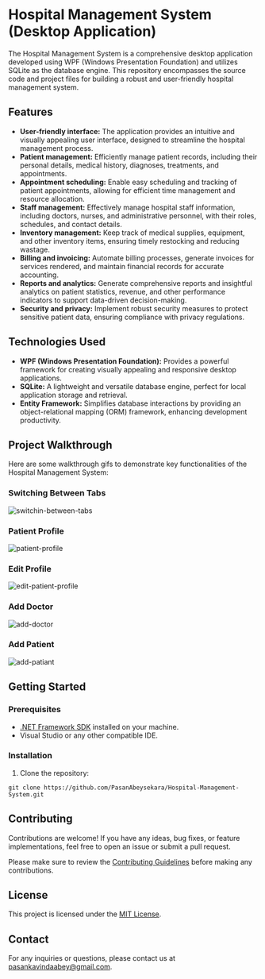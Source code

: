 # Hospital Management System (Desktop Application)

The Hospital Management System is a comprehensive desktop application developed using WPF (Windows Presentation Foundation) and utilizes SQLite as the database engine. This repository encompasses the source code and project files for building a robust and user-friendly hospital management system.

## Features

- **User-friendly interface:** The application provides an intuitive and visually appealing user interface, designed to streamline the hospital management process.
- **Patient management:** Efficiently manage patient records, including their personal details, medical history, diagnoses, treatments, and appointments.
- **Appointment scheduling:** Enable easy scheduling and tracking of patient appointments, allowing for efficient time management and resource allocation.
- **Staff management:** Effectively manage hospital staff information, including doctors, nurses, and administrative personnel, with their roles, schedules, and contact details.
- **Inventory management:** Keep track of medical supplies, equipment, and other inventory items, ensuring timely restocking and reducing wastage.
- **Billing and invoicing:** Automate billing processes, generate invoices for services rendered, and maintain financial records for accurate accounting.
- **Reports and analytics:** Generate comprehensive reports and insightful analytics on patient statistics, revenue, and other performance indicators to support data-driven decision-making.
- **Security and privacy:** Implement robust security measures to protect sensitive patient data, ensuring compliance with privacy regulations.

## Technologies Used

- **WPF (Windows Presentation Foundation):** Provides a powerful framework for creating visually appealing and responsive desktop applications.
- **SQLite:** A lightweight and versatile database engine, perfect for local application storage and retrieval.
- **Entity Framework:** Simplifies database interactions by providing an object-relational mapping (ORM) framework, enhancing development productivity.

## Project Walkthrough

Here are some walkthrough gifs to demonstrate key functionalities of the Hospital Management System:

### Switching Between Tabs
![switchin-between-tabs](https://github.com/PasanAbeysekara/Hospital-Management-System/assets/69195287/00b18bb3-60e0-4d7d-a4f9-6ec10b0fdd52)

### Patient Profile
![patient-profile](https://github.com/PasanAbeysekara/Hospital-Management-System/assets/69195287/e4201a25-4498-4a94-b55d-a3f0d4c63f80)

### Edit Profile
![edit-patient-profile](https://github.com/PasanAbeysekara/Hospital-Management-System/assets/69195287/aaab4103-c681-45c9-bcf0-6bf4786bd565)

### Add Doctor
![add-doctor](https://github.com/PasanAbeysekara/Hospital-Management-System/assets/69195287/ec3dc53b-ad45-4918-823a-862676a8cfa3)

### Add Patient
![add-patiant](https://github.com/PasanAbeysekara/Hospital-Management-System/assets/69195287/5b5e9108-9cac-4043-887a-1ef699909778)

## Getting Started

### Prerequisites

- [.NET Framework SDK](https://dotnet.microsoft.com/download) installed on your machine.
- Visual Studio or any other compatible IDE.

### Installation

1. Clone the repository:

```shell
git clone https://github.com/PasanAbeysekara/Hospital-Management-System.git
```

## Contributing

Contributions are welcome! If you have any ideas, bug fixes, or feature implementations, feel free to open an issue or submit a pull request.

Please make sure to review the [Contributing Guidelines](CONTRIBUTING.md) before making any contributions.

## License

This project is licensed under the [MIT License](LICENSE).

## Contact

For any inquiries or questions, please contact us at [pasankavindaabey@gmail.com](mailto:support@example.com).

